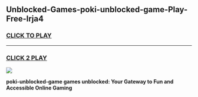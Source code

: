 
## Unblocked-Games-poki-unblocked-game-Play-Free-lrja4
<h3>
<a href="https://premium76.site?title=poki-unblocked-game&ref=17A">CLICK TO PLAY</a></h3>
<hr>

<h3>
<a href="https://premium76.site?title=poki-unblocked-game&ref=17A">CLICK 2 PLAY</a>
  
</h3>

<a href="https://premium76.site?title=poki-unblocked-game&ref=17A"><img src="https://clearcache.store/games.png"></a>


**poki-unblocked-game games unblocked: Your Gateway to Fun and Accessible Online Gaming**
